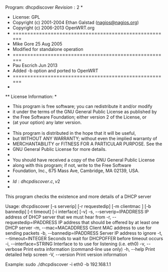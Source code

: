 Program: dhcpdiscover $Revision: 2$
 *
 * License: GPL
 * Copyright (c) 2001-2004 Ethan Galstad (nagios@nagios.org)
 * Copyright (c) 2006-2013 OpenWRT.org 
 * ====================================================== 
 * Mike Gore 25 Aug 2005 
 *    Modified for standalone operation 
 * ====================================================== 
 * Pau Escrich Jun 2013 
 *    Added -b option and ported to OpenWRT 
 * ====================================================== 
 *
 ** License Information:
 *
 * This program is free software; you can redistribute it and/or modify
 * it under the terms of the GNU General Public License as published by
 * the Free Software Foundation; either version 2 of the License, or
 * (at your option) any later version.
 *
 * This program is distributed in the hope that it will be useful,
 * but WITHOUT ANY WARRANTY; without even the implied warranty of
 * MERCHANTABILITY or FITNESS FOR A PARTICULAR PURPOSE.  See the
 * GNU General Public License for more details.
 *
 * You should have received a copy of the GNU General Public License
 * along with this program; if not, write to the Free Software
 * Foundation, Inc., 675 Mass Ave, Cambridge, MA 02139, USA.
 *
 * $Id: dhcpdiscover.c,v 2$
 *

This program checks the existence and more details of a DHCP server

Usage: dhcpdiscover [-s serverip] [-r requestedip] [-m clientmac ] [-b bannedip] [-t timeout] [-i interface]
                  [-v] -s, --serverip=IPADDRESS
   IP address of DHCP server that we must hear from
 -r, --requestedip=IPADDRESS
   IP address that should be offered by at least one DHCP server
 -m, --mac=MACADDRESS
   Client MAC address to use for sending packets
 -b, --bannedip=IPADDRESS
   Server IP address to ignore
 -t, --timeout=INTEGER
   Seconds to wait for DHCPOFFER before timeout occurs
 -i, --interface=STRING
   Interface to to use for listening (i.e. eth0)
 -v, --verbose
   Print extra information (command-line use only)
 -h, --help
   Print detailed help screen
 -V, --version
   Print version information

Example: sudo ./dhcpdiscover -i eth0 -b 192.168.1.1
